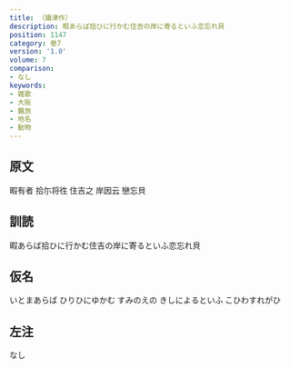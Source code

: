 ```yaml
---
title: （攝津作）
description: 暇あらば拾ひに行かむ住吉の岸に寄るといふ恋忘れ貝
position: 1147
category: 巻7
version: '1.0'
volume: 7
comparison:
- なし
keywords:
- 雑歌
- 大阪
- 羈旅
- 地名
- 動物
---
```


## 原文

暇有者 拾尓将徃 住吉之 岸因云 戀忘貝

## 訓読

暇あらば拾ひに行かむ住吉の岸に寄るといふ恋忘れ貝

## 仮名

いとまあらば ひりひにゆかむ すみのえの きしによるといふ こひわすれがひ

## 左注

なし
